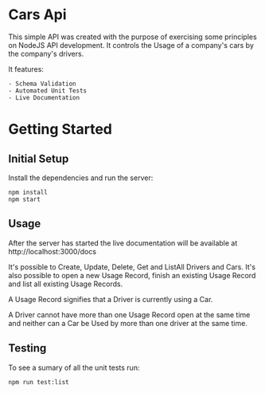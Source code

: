 # Cars Api

This simple API was created with the purpose of exercising some principles on NodeJS API development. It controls the Usage of a company's cars by the company's drivers.

It features:

    - Schema Validation
    - Automated Unit Tests
    - Live Documentation

# Getting Started

## Initial Setup

Install the dependencies and run the server:

```
npm install
npm start
```

## Usage

After the server has started the live documentation will be available at http://localhost:3000/docs

It's possible to Create, Update, Delete, Get and ListAll Drivers and Cars. It's also possible to open a new Usage Record, finish an existing Usage Record and list all existing Usage Records.

A Usage Record signifies that a Driver is currently using a Car.

A Driver cannot have more than one Usage Record open at the same time and neither can a Car be Used by more than one driver at the same time.

## Testing

To see a sumary of all the unit tests run:

```
npm run test:list
```
